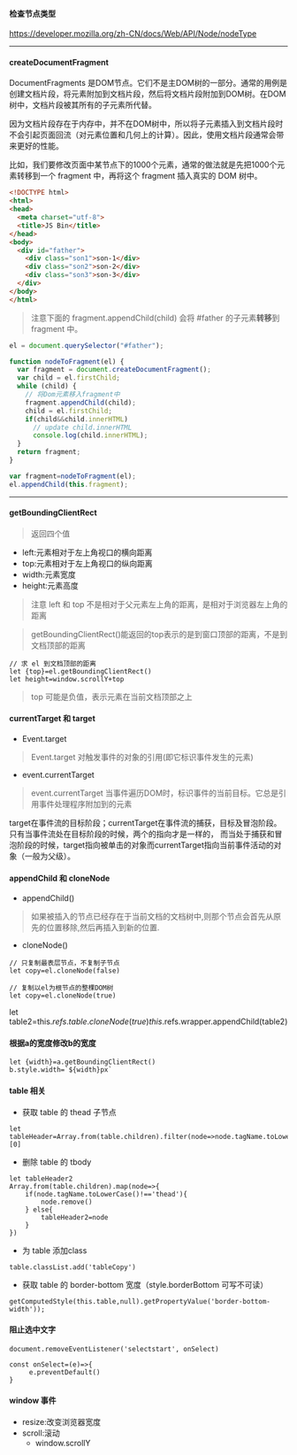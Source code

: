 #### 检查节点类型
https://developer.mozilla.org/zh-CN/docs/Web/API/Node/nodeType

---
#### createDocumentFragment
DocumentFragments 是DOM节点。它们不是主DOM树的一部分。通常的用例是创建文档片段，将元素附加到文档片段，然后将文档片段附加到DOM树。在DOM树中，文档片段被其所有的子元素所代替。

因为文档片段存在于内存中，并不在DOM树中，所以将子元素插入到文档片段时不会引起页面回流（对元素位置和几何上的计算）。因此，使用文档片段通常会带来更好的性能。

比如，我们要修改页面中某节点下的1000个元素，通常的做法就是先把1000个元素转移到一个 fragment 中，再将这个 fragment 插入真实的 DOM 树中。
```html
<!DOCTYPE html>
<html>
<head>
  <meta charset="utf-8">
  <title>JS Bin</title>
</head>
<body>
  <div id="father">
    <div class="son1">son-1</div>
    <div class="son2">son-2</div>
    <div class="son3">son-3</div>
  </div>
</body>
</html>
```
> 注意下面的 fragment.appendChild(child) 会将 #father 的子元素**转移**到 fragment 中。
```js
el = document.querySelector("#father");

function nodeToFragment(el) {
  var fragment = document.createDocumentFragment();
  var child = el.firstChild;
  while (child) {
    // 将Dom元素移入fragment中
    fragment.appendChild(child);
    child = el.firstChild;
    if(child&&child.innerHTML)
      // update child.innerHTML
      console.log(child.innerHTML);
  }
  return fragment;
}

var fragment=nodeToFragment(el);
el.appendChild(this.fragment);
```

---
#### getBoundingClientRect
> 返回四个值
* left:元素相对于左上角视口的横向距离
* top:元素相对于左上角视口的纵向距离
* width:元素宽度
* height:元素高度
> 注意 left 和 top 不是相对于父元素左上角的距离，是相对于浏览器左上角的距离

> getBoundingClientRect()能返回的top表示的是到窗口顶部的距离，不是到文档顶部的距离
```
// 求 el 到文档顶部的距离
let {top}=el.getBoundingClientRect()
let height=window.scrollY+top
```
> top 可能是负值，表示元素在当前文档顶部之上

#### currentTarget 和 target
* Event.target
> Event.target 对触发事件的对象的引用(即它标识事件发生的元素)

* event.currentTarget
> event.currentTarget 当事件遍历DOM时，标识事件的当前目标。它总是引用事件处理程序附加到的元素

target在事件流的目标阶段；currentTarget在事件流的捕获，目标及冒泡阶段。只有当事件流处在目标阶段的时候，两个的指向才是一样的，
而当处于捕获和冒泡阶段的时候，target指向被单击的对象而currentTarget指向当前事件活动的对象（一般为父级）。


#### appendChild 和 cloneNode
* appendChild()
> 如果被插入的节点已经存在于当前文档的文档树中,则那个节点会首先从原先的位置移除,然后再插入到新的位置.
* cloneNode()
```
// 只复制最表层节点，不复制子节点
let copy=el.cloneNode(false)

// 复制以el为根节点的整棵DOM树
let copy=el.cloneNode(true)
```
let table2=this.$refs.table.cloneNode(true)
this.$refs.wrapper.appendChild(table2)

#### 根据a的宽度修改b的宽度
```
let {width}=a.getBoundingClientRect()
b.style.width=`${width}px`
```

#### table 相关
* 获取 table 的 thead 子节点
```
let tableHeader=Array.from(table.children).filter(node=>node.tagName.toLowerCase()==='thead')[0]
```
* 删除 table 的 tbody
```
let tableHeader2
Array.from(table.children).map(node=>{
    if(node.tagName.toLowerCase()!=='thead'){
        node.remove()
    } else{
        tableHeader2=node
    }
})
```
* 为 table 添加class
```
table.classList.add('tableCopy')
```
* 获取 table 的 border-bottom 宽度（style.borderBottom 可写不可读）
```
getComputedStyle(this.table,null).getPropertyValue('border-bottom-width'));
```

#### 阻止选中文字
```
document.removeEventListener('selectstart', onSelect)
```
```
const onSelect=(e)=>{
     e.preventDefault()
}
```

#### window 事件
* resize:改变浏览器宽度
* scroll:滚动
    * window.scrollY
